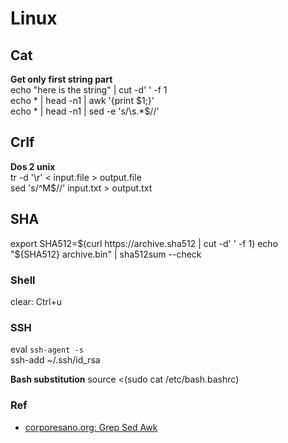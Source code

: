 Linux
=====

Cat
---
**Get only first string part**  
echo "here is the string" | cut -d' ' -f 1  
echo * | head -n1 | awk '{print $1;}'  
echo * | head -n1 | sed -e 's/\s.*$//'  

Crlf
---
**Dos 2 unix**  
tr -d '\r' < input.file > output.file  
sed 's/^M$//' input.txt > output.txt  

## SHA 
export SHA512=$(curl https://archive.sha512 | cut -d' ' -f 1)  
echo "${SHA512} archive.bin" | sha512sum --check

### Shell
clear: Ctrl+u  

### SSH
eval `ssh-agent -s`  
ssh-add ~/.ssh/id_rsa  

**Bash substitution**
source <(sudo cat /etc/bash.bashrc)

### Ref
* [corporesano.org: Grep Sed Awk](http://www.corporesano.org/doc-site/grepawksed.html)
